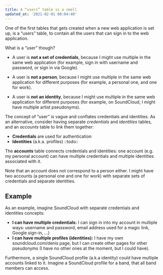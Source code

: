 ```yaml
---
title: A “users” table is a smell
updated_at: '2021-02-01 08:04:40'
---
```



One of the first tables that gets created when a new web application is set up, is a “users” table, to contain all the users that can sign in to the web application.

What is a “user” though?

* A user is **not a set of credentials**, because I might use multiple in the same web application (for example, sign in with username and password, or sign in via Google).

* A user is **not a person**, because I might use multiple in the same web application for different purposes (for example, a personal one, and one for work).

* A user is **not an identity**, because I might use multiple in the same web application for different purposes (for example, on SoundCloud, I might have multiple artist pseudonyms).

The concept of “user” is vague and conflates credentials and identities. As an alternative, consider having separate *credentials* and *identities* tables, and an *accounts* table to link them together:

* **Credentials** are used for authentication
* **Identities** (a.k.a. profiles) ::todo::

The **accounts** table connects credentials and identities: one account (e.g. my personal account) can have multiple credentials and multiple identities associated with it.

Note that an account does not correspond to a person either. I might have two accounts (a personal one and one for work) with separate sets of credentials and separate identities.

## Example
As an example, imagine SoundCloud with separate credentials and identities concepts:

* **I can have multiple credentials:** I can sign in into my account in multiple ways: username and password, email address used for a magic link, Google sign-in, …)
* **I can have multiple profiles (identities):** I have my own soundcloud.com/denis page, but I can create other pages for other pseudonyms (I have no other ones at the moment, but I could have).

Furthermore, a single SoundCloud profile (a.k.a identity) could have multiple accounts linked to it. Imagine a SoundCloud profile for a band, that all band members can access.